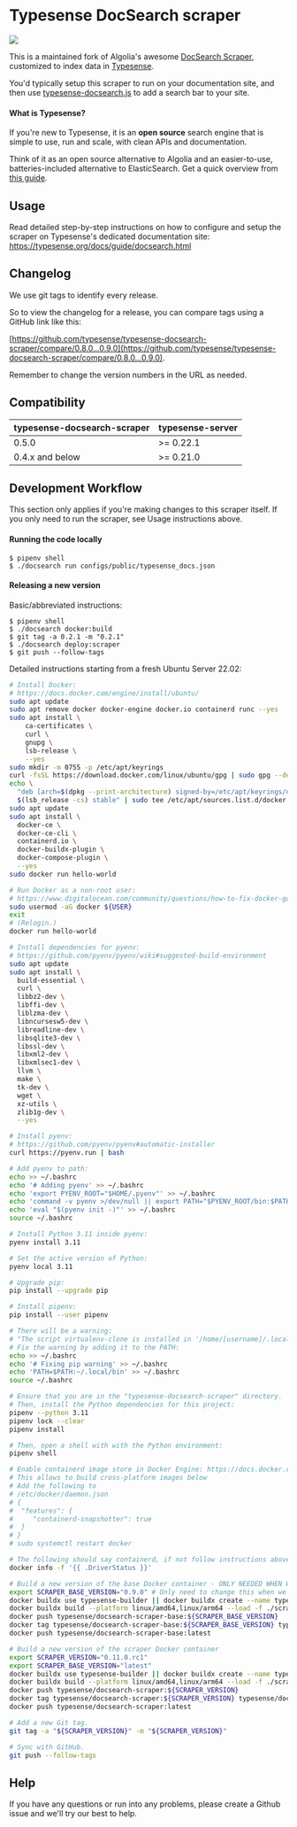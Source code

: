 # Typesense DocSearch scraper

<a href="https://hub.docker.com/r/typesense/docsearch-scraper/tags"><img src="https://img.shields.io/docker/pulls/typesense/docsearch-scraper"></a>

This is a maintained fork of Algolia's awesome [DocSearch Scraper](https://github.com/algolia/docsearch-scraper), customized to index data in [Typesense](https://typesense.org). 

You'd typically setup this scraper to run on your documentation site, and then use [typesense-docsearch.js](https://github.com/typesense/typesense-docsearch.js) to add a search bar to your site. 

#### What is Typesense? 

If you're new to Typesense, it is an **open source** search engine that is simple to use, run and scale, with clean APIs and documentation. 

Think of it as an open source alternative to Algolia and an easier-to-use, batteries-included alternative to ElasticSearch. Get a quick overview from [this guide](https://typesense.org/guide/).

## Usage

Read detailed step-by-step instructions on how to configure and setup the scraper on Typesense's dedicated documentation site: https://typesense.org/docs/guide/docsearch.html

## Changelog

We use git tags to identify every release. 

So to view the changelog for a release, you can compare tags using a GitHub link like this:

[https://github.com/typesense/typesense-docsearch-scraper/compare/0.8.0...0.9.0](https://github.com/typesense/typesense-docsearch-scraper/compare/0.8.0...0.9.0).

Remember to change the version numbers in the URL as needed. 

## Compatibility

| typesense-docsearch-scraper | typesense-server |
| --- | --- |
| 0.5.0 | >= 0.22.1 |
| 0.4.x and below | >= 0.21.0  |

## Development Workflow

This section only applies if you're making changes to this scraper itself. If you only need to run the scraper, see Usage instructions above.

#### Running the code locally

```shellsession
$ pipenv shell
$ ./docsearch run configs/public/typesense_docs.json
```

#### Releasing a new version

Basic/abbreviated instructions:

```shellsession
$ pipenv shell
$ ./docsearch docker:build
$ git tag -a 0.2.1 -m "0.2.1"
$ ./docsearch deploy:scraper
$ git push --follow-tags
```

Detailed instructions starting from a fresh Ubuntu Server 22.02:

```bash
# Install Docker:
# https://docs.docker.com/engine/install/ubuntu/
sudo apt update
sudo apt remove docker docker-engine docker.io containerd runc --yes
sudo apt install \
    ca-certificates \
    curl \
    gnupg \
    lsb-release \
    --yes
sudo mkdir -m 0755 -p /etc/apt/keyrings
curl -fsSL https://download.docker.com/linux/ubuntu/gpg | sudo gpg --dearmor -o /etc/apt/keyrings/docker.gpg
echo \
  "deb [arch=$(dpkg --print-architecture) signed-by=/etc/apt/keyrings/docker.gpg] https://download.docker.com/linux/ubuntu \
  $(lsb_release -cs) stable" | sudo tee /etc/apt/sources.list.d/docker.list > /dev/null
sudo apt update
sudo apt install \
  docker-ce \
  docker-ce-cli \
  containerd.io \
  docker-buildx-plugin \
  docker-compose-plugin \
  --yes
sudo docker run hello-world

# Run Docker as a non-root user:
# https://www.digitalocean.com/community/questions/how-to-fix-docker-got-permission-denied-while-trying-to-connect-to-the-docker-daemon-socket
sudo usermod -aG docker ${USER}
exit
# (Relogin.)
docker run hello-world

# Install dependencies for pyenv:
# https://github.com/pyenv/pyenv/wiki#suggested-build-environment
sudo apt update
sudo apt install \
  build-essential \
  curl \
  libbz2-dev \
  libffi-dev \
  liblzma-dev \
  libncursesw5-dev \
  libreadline-dev \
  libsqlite3-dev \
  libssl-dev \
  libxml2-dev \
  libxmlsec1-dev \
  llvm \
  make \
  tk-dev \
  wget \
  xz-utils \
  zlib1g-dev \
  --yes

# Install pyenv:
# https://github.com/pyenv/pyenv#automatic-installer
curl https://pyenv.run | bash

# Add pyenv to path:
echo >> ~/.bashrc
echo '# Adding pyenv' >> ~/.bashrc
echo 'export PYENV_ROOT="$HOME/.pyenv"' >> ~/.bashrc
echo 'command -v pyenv >/dev/null || export PATH="$PYENV_ROOT/bin:$PATH"' >> ~/.bashrc
echo 'eval "$(pyenv init -)"' >> ~/.bashrc
source ~/.bashrc

# Install Python 3.11 inside pyenv:
pyenv install 3.11

# Set the active version of Python:
pyenv local 3.11

# Upgrade pip:
pip install --upgrade pip

# Install pipenv:
pip install --user pipenv

# There will be a warning:
# "The script virtualenv-clone is installed in '/home/[username]/.local.bin' which is not on PATH."
# Fix the warning by adding it to the PATH:
echo >> ~/.bashrc
echo '# Fixing pip warning' >> ~/.bashrc
echo 'PATH=$PATH:~/.local/bin' >> ~/.bashrc
source ~/.bashrc

# Ensure that you are in the "typesense-docsearch-scraper" directory.
# Then, install the Python dependencies for this project:
pipenv --python 3.11
pipenv lock --clear
pipenv install

# Then, open a shell with with the Python environment:
pipenv shell

# Enable containerd image store in Docker Engine: https://docs.docker.com/engine/storage/containerd/
# This allows to build cross-platform images below
# Add the following to
# /etc/docker/daemon.json
# {
#  "features": {
#     "containerd-snapshotter": true
#  }
# }
# sudo systemctl restart docker

# The following should say containerd, if not follow instructions above
docker info -f '{{ .DriverStatus }}'

# Build a new version of the base Docker container - ONLY NEEDED WHEN WE CHANGE DEPENDENCIES
export SCRAPER_BASE_VERSION="0.9.0" # Only need to change this when we update dependencies
docker buildx use typesense-builder || docker buildx create --name typesense-builder --driver docker-container --use --bootstrap # use same buildx context for all containers to build
docker buildx build --platform linux/amd64,linux/arm64 --load -f ./scraper/dev/docker/Dockerfile.base -t typesense/docsearch-scraper-base:${SCRAPER_BASE_VERSION} .
docker push typesense/docsearch-scraper-base:${SCRAPER_BASE_VERSION}
docker tag typesense/docsearch-scraper-base:${SCRAPER_BASE_VERSION} typesense/docsearch-scraper-base:latest
docker push typesense/docsearch-scraper-base:latest

# Build a new version of the scraper Docker container
export SCRAPER_VERSION="0.11.0.rc1"
export SCRAPER_BASE_VERSION="latest"
docker buildx use typesense-builder || docker buildx create --name typesense-builder --driver docker-container --use --bootstrap # use same buildx context for all containers to build
docker buildx build --platform linux/amd64,linux/arm64 --load -f ./scraper/dev/docker/Dockerfile --build-arg SCRAPER_BASE_VERSION=${SCRAPER_BASE_VERSION} -t typesense/docsearch-scraper:${SCRAPER_VERSION} .
docker push typesense/docsearch-scraper:${SCRAPER_VERSION}
docker tag typesense/docsearch-scraper:${SCRAPER_VERSION} typesense/docsearch-scraper:latest
docker push typesense/docsearch-scraper:latest

# Add a new Git tag.
git tag -a "${SCRAPER_VERSION}" -m "${SCRAPER_VERSION}"

# Sync with GitHub.
git push --follow-tags


```

## Help

If you have any questions or run into any problems, please create a Github issue and we'll try our best to help.
